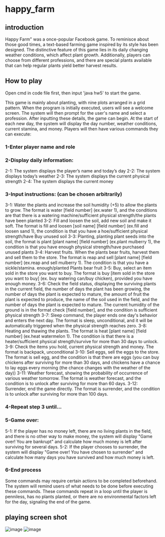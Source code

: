 # happy_farm

## introduction
Happy Farm" was a once-popular Facebook game. To reminisce about those good times, a text-based farming game inspired by its style has been designed. The distinctive feature of this game lies in its daily changing weather conditions, which affect plant growth. Additionally, players can choose from different professions, and there are special plants available that can help regular plants yield better harvest results.
## How to play
Open cmd in code file first, then input 'java hw5' to start the game.

This game is mainly about planting, with nine plots arranged in a grid pattern. When the program is initially executed, users will see a welcome screen. The system will then prompt for the user's name and select a profession. After inputting these details, the game can begin. At the start of each new day, the system will display the day number, weather conditions, current stamina, and money. Players will then have various commands they can execute:

### 1-Enter player name and role
### 2-Display daily information:
  2-1: The system displays the player’s name and today’s day
  2-2: The system displays today’s weather
  2-3: The system displays the current physical strength
  2-4: The system displays the current money
### 3-Input instructions: (can be chosen arbitrarily)
  3-1: Water the plants and increase the soil humidity (+5) to allow the plants to grow. The format is water [field number] (ex.water 1), and the conditions are that there is a watering machine/sufficient physical strength/the plants have been planted
  3-2: Fill and loosen the soil, add new soil and make it soft. The format is fill and loosen [soil name] [field number] (ex.fill and loosen sand 1), the condition is that you have a hoe/sufficient physical strength/have Buy unused soil
  3-3: Planting, planting plant seeds into the soil, the format is plant [plant name] [field number] (ex.plant mulberry 1), the condition is that you have enough physical strength/have purchased unused plants
  3-4: Harvest fruits. When the plants bear fruits, harvest them and sell them to the store. The format is reap and sell [plant name] [field number] (ex.reap and sell mulberry 1). The condition is that you have a sickle/stamina. enough/planted
Plants bear fruit
  3-5: Buy, select an item sold in the store you want to buy. The format is buy [item sold in the store you want to buy] (ex. buy watering can/buy chicken), provided you have enough money.
  3-6: Check the field status, displaying the surviving plants in the current field, the number of days the plant has been growing, the number of days the plant is expected to mature, the amount of fruit the plant is expected to produce, the name of the soil used in the field, and the number of days the plant is expected to mature.
The current humidity of the ground is in the format check [field number], and the condition is sufficient physical strength
  3-7: Sleep command, the player ends one day's behavior and enters the next day. The format is sleep, unconditional, and it will be automatically triggered when the physical strength reaches zero.
  3-8: Heating and thawing the plants. The format is heat [plant name] [field number] (ex.heat watermelon 1). The condition is that there is a heater/sufficient physical strength/survive for more than 30 days to unlock.
  3-9: Check the items you hold, current physical strength and money. The format is backpack, unconditional
  3-10: Sell eggs, sell the eggs to the store. The format is sell egg, and the condition is that there are eggs (you can buy chickens after surviving for more than 30 days, and chickens have a chance to lay eggs every morning (the chance changes with the weather of the day))
  3-11: Weather forecast, showing the probability of occurrence of various weather tomorrow. The format is weather forecast, and the condition is to unlock after surviving for more than 60 days.
  3-12: Surrender, end the game directly. The format is surrender, and the condition is to unlock after surviving for more than 100 days.
### 4-Repeat step 3 until...
### 5-Game over:
  5-1: If the player has no money left, there are no living plants in the field, and there is no other way to make money, the system will display "Game over! You are bankrupt" and calculate how much money is left after surviving for several days.
  5-2: If the player chooses to surrender, the system will display "Game over! You have chosen to surrender" and calculate how many days you have survived and how much money is left.
### 6-End process
Some commands may require certain actions to be completed beforehand. The system will remind users of what needs to be done before executing these commands. These commands repeat in a loop until the player is penniless, has no plants planted, or there are no environmental factors left for the day, signaling the end of the game.
## playing screen shot
![image](https://github.com/MikazukiHikari/happy_farm/assets/100305577/db7fbc20-0690-4058-8ff1-242d8ec70a3d)
![image](https://github.com/MikazukiHikari/happy_farm/assets/100305577/bbcb5142-b507-42cb-ba6b-89f3e46d0486)

